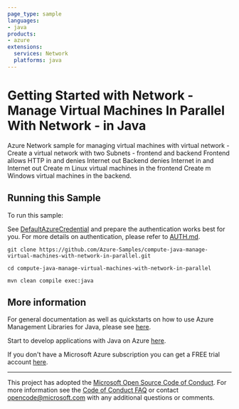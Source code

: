 ```yaml
---
page_type: sample
languages:
- java
products:
- azure
extensions:
  services: Network
  platforms: java
---
```


# Getting Started with Network - Manage Virtual Machines In Parallel With Network - in Java #


  Azure Network sample for managing virtual machines with virtual network -
  Create a virtual network with two Subnets - frontend and backend
  Frontend allows HTTP in and denies Internet out
  Backend denies Internet in and Internet out
  Create m Linux virtual machines in the frontend
  Create m Windows virtual machines in the backend.
 

## Running this Sample ##

To run this sample:

See [DefaultAzureCredential](https://github.com/Azure/azure-sdk-for-java/tree/master/sdk/identity/azure-identity#defaultazurecredential) and prepare the authentication works best for you. For more details on authentication, please refer to [AUTH.md](https://github.com/Azure/azure-sdk-for-java/blob/master/sdk/resourcemanager/docs/AUTH.md).

    git clone https://github.com/Azure-Samples/compute-java-manage-virtual-machines-with-network-in-parallel.git

    cd compute-java-manage-virtual-machines-with-network-in-parallel

    mvn clean compile exec:java

## More information ##

For general documentation as well as quickstarts on how to use Azure Management Libraries for Java, please see [here](https://aka.ms/azsdk/java/mgmt).

Start to develop applications with Java on Azure [here](http://azure.com/java).

If you don't have a Microsoft Azure subscription you can get a FREE trial account [here](http://go.microsoft.com/fwlink/?LinkId=330212).

---

This project has adopted the [Microsoft Open Source Code of Conduct](https://opensource.microsoft.com/codeofconduct/). For more information see the [Code of Conduct FAQ](https://opensource.microsoft.com/codeofconduct/faq/) or contact [opencode@microsoft.com](mailto:opencode@microsoft.com) with any additional questions or comments.